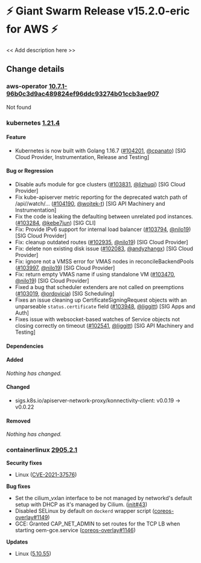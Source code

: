 # :zap: Giant Swarm Release v15.2.0-eric for AWS :zap:

<< Add description here >>

## Change details


### aws-operator [10.7.1-96b0c3d9ac489824ef96ddc93274b01ccb3ae907](https://github.com/giantswarm/aws-operator/releases/tag/v10.7.1-96b0c3d9ac489824ef96ddc93274b01ccb3ae907)

Not found


### kubernetes [1.21.4](https://github.com/kubernetes/kubernetes/releases/tag/v1.21.4)

#### Feature
- Kubernetes is now built with Golang 1.16.7 ([#104201](https://github.com/kubernetes/kubernetes/pull/104201), [@cpanato](https://github.com/cpanato)) [SIG Cloud Provider, Instrumentation, Release and Testing]
#### Bug or Regression
- Disable aufs module for gce clusters ([#103831](https://github.com/kubernetes/kubernetes/pull/103831), [@lizhuqi](https://github.com/lizhuqi)) [SIG Cloud Provider]
- Fix kube-apiserver metric reporting for the deprecated watch path of /api/<version>/watch/... ([#104190](https://github.com/kubernetes/kubernetes/pull/104190), [@wojtek-t](https://github.com/wojtek-t)) [SIG API Machinery and Instrumentation]
- Fix the code is leaking the defaulting between unrelated pod instances. ([#103284](https://github.com/kubernetes/kubernetes/pull/103284), [@kebe7jun](https://github.com/kebe7jun)) [SIG CLI]
- Fix: Provide IPv6 support for internal load balancer ([#103794](https://github.com/kubernetes/kubernetes/pull/103794), [@nilo19](https://github.com/nilo19)) [SIG Cloud Provider]
- Fix: cleanup outdated routes ([#102935](https://github.com/kubernetes/kubernetes/pull/102935), [@nilo19](https://github.com/nilo19)) [SIG Cloud Provider]
- Fix: delete non existing disk issue ([#102083](https://github.com/kubernetes/kubernetes/pull/102083), [@andyzhangx](https://github.com/andyzhangx)) [SIG Cloud Provider]
- Fix: ignore not a VMSS error for VMAS nodes in reconcileBackendPools ([#103997](https://github.com/kubernetes/kubernetes/pull/103997), [@nilo19](https://github.com/nilo19)) [SIG Cloud Provider]
- Fix: return empty VMAS name if using standalone VM ([#103470](https://github.com/kubernetes/kubernetes/pull/103470), [@nilo19](https://github.com/nilo19)) [SIG Cloud Provider]
- Fixed a bug that scheduler extenders are not called on preemptions ([#103019](https://github.com/kubernetes/kubernetes/pull/103019), [@ordovicia](https://github.com/ordovicia)) [SIG Scheduling]
- Fixes an issue cleaning up CertificateSigningRequest objects with an unparseable `status.certificate` field ([#103948](https://github.com/kubernetes/kubernetes/pull/103948), [@liggitt](https://github.com/liggitt)) [SIG Apps and Auth]
- Fixes issue with websocket-based watches of Service objects not closing correctly on timeout ([#102541](https://github.com/kubernetes/kubernetes/pull/102541), [@liggitt](https://github.com/liggitt)) [SIG API Machinery and Testing]
#### Dependencies
#### Added
_Nothing has changed._
#### Changed
- sigs.k8s.io/apiserver-network-proxy/konnectivity-client: v0.0.19 → v0.0.22
#### Removed
_Nothing has changed._



### containerlinux [2905.2.1](https://www.flatcar-linux.org/releases/#release-2905.2.1)

**Security fixes**

* Linux ([CVE-2021-37576](https://nvd.nist.gov/vuln/detail/CVE-2021-37576))

**Bug fixes**

* Set the cilium_vxlan interface to be not managed by networkd's default setup with DHCP as it's managed by Cilium. ([init#43](https://github.com/kinvolk/init/pull/43))
* Disabled SELinux by default on `dockerd` wrapper script ([coreos-overlay#1149](https://github.com/kinvolk/coreos-overlay/pull/1149))
* GCE: Granted CAP_NET_ADMIN to set routes for the TCP LB when starting oem-gce.service ([coreos-overlay#1146](https://github.com/kinvolk/coreos-overlay/pull/1146))

**Updates**

* Linux ([5.10.55](https://lwn.net/Articles/864901/))



